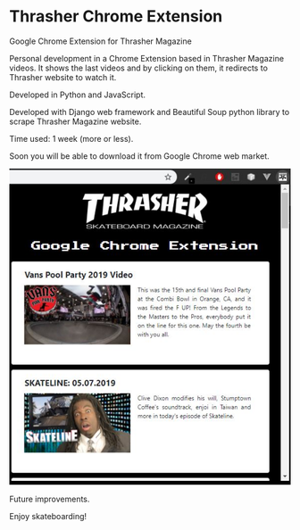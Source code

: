 # Thrasher Chrome Extension
Google Chrome Extension for Thrasher Magazine

Personal development in a Chrome Extension based in Thrasher Magazine videos. 
It shows the last videos and by clicking on them, it redirects to Thrasher website to watch it.

Developed in Python and JavaScript.

Developed with Django web framework and Beautiful Soup python library to scrape Thrasher Magazine website.

Time used: 1 week (more or less).

Soon you will be able to download it from Google Chrome web market.

![alt text](https://github.com/Dann00CS/ThrasherChromeExtension/blob/master/Documentation/Photos/Photo1.JPG)

Future improvements.

Enjoy skateboarding!
